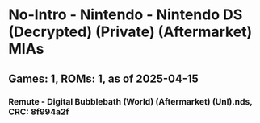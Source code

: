 # No-Intro - Nintendo - Nintendo DS (Decrypted) (Private) (Aftermarket) MIAs
## Games: 1, ROMs: 1, as of 2025-04-15

### Remute - Digital Bubblebath (World) (Aftermarket) (Unl).nds, CRC: 8f994a2f
